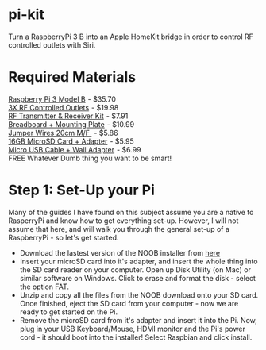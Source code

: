 # pi-kit
Turn a RaspberryPi 3 B into an Apple HomeKit bridge in order to control RF controlled outlets with Siri.

# Required Materials
<a target="_blank" href="https://www.amazon.com/gp/product/B01CD5VC92/ref=as_li_tl?ie=UTF8&camp=1789&creative=9325&creativeASIN=B01CD5VC92&linkCode=as2&tag=camero013-20&linkId=d57cc185cf9f41625bcf6976d1feb794">Raspberry Pi 3 Model B</a><img src="//ir-na.amazon-adsystem.com/e/ir?t=camero013-20&l=am2&o=1&a=B01CD5VC92" width="1" height="1" border="0" alt="" style="border:none !important; margin:0px !important;" /> - $35.70<br>
<a target="_blank" href="https://www.amazon.com/gp/product/B00DQ2KGNK/ref=as_li_tl?ie=UTF8&camp=1789&creative=9325&creativeASIN=B00DQ2KGNK&linkCode=as2&tag=camero013-20&linkId=f1f978482acbe54ded5dbf80542d48ce">3X RF Controlled Outlets</a><img src="//ir-na.amazon-adsystem.com/e/ir?t=camero013-20&l=am2&o=1&a=B00DQ2KGNK" width="1" height="1" border="0" alt="" style="border:none !important; margin:0px !important;" /> - $19.98 <br>
<a target="_blank" href="https://www.amazon.com/gp/product/B00RFQ11PU/ref=as_li_tl?ie=UTF8&camp=1789&creative=9325&creativeASIN=B00RFQ11PU&linkCode=as2&tag=camero013-20&linkId=9b63367d8ed1b09b9e08e2e5a224063f">RF Transmitter &amp; Receiver Kit</a><img src="//ir-na.amazon-adsystem.com/e/ir?t=camero013-20&l=am2&o=1&a=B00RFQ11PU" width="1" height="1" border="0" alt="" style="border:none !important; margin:0px !important;" /> - $7.91 <br>
<a target="_blank" href="https://www.amazon.com/gp/product/B01GZKOJN2/ref=as_li_tl?ie=UTF8&camp=1789&creative=9325&creativeASIN=B01GZKOJN2&linkCode=as2&tag=camero013-20&linkId=756cff1b2bb2337b673cde28767e642a">Breadboard + Mounting Plate</a><img src="//ir-na.amazon-adsystem.com/e/ir?t=camero013-20&l=am2&o=1&a=B01GZKOJN2" width="1" height="1" border="0" alt="" style="border:none !important; margin:0px !important;" /> - $10.99 <br>
<a target="_blank" href="https://www.amazon.com/gp/product/B008MRZSH8/ref=as_li_tl?ie=UTF8&camp=1789&creative=9325&creativeASIN=B008MRZSH8&linkCode=as2&tag=camero013-20&linkId=5de1ad8851f4482fc38f0d12f5c10df4">Jumper Wires 20cm M/F </a><img src="//ir-na.amazon-adsystem.com/e/ir?t=camero013-20&l=am2&o=1&a=B008MRZSH8" width="1" height="1" border="0" alt="" style="border:none !important; margin:0px !important;" /> - $5.86 <br>
<a target="_blank" href="https://www.amazon.com/gp/product/B004ZIENBA/ref=as_li_tl?ie=UTF8&camp=1789&creative=9325&creativeASIN=B004ZIENBA&linkCode=as2&tag=camero013-20&linkId=482b7a072e66f47d0a7bd9cd046e467c">16GB MicroSD Card + Adapter</a><img src="//ir-na.amazon-adsystem.com/e/ir?t=camero013-20&l=am2&o=1&a=B004ZIENBA" width="1" height="1" border="0" alt="" style="border:none !important; margin:0px !important;" /> - $5.95 <br>
<a target="_blank" href="https://www.amazon.com/gp/product/B01IHU0CEI/ref=as_li_tl?ie=UTF8&camp=1789&creative=9325&creativeASIN=B01IHU0CEI&linkCode=as2&tag=camero013-20&linkId=0f4a3da314c16c300d3213133174b8ef">Micro USB Cable + Wall Adapter</a><img src="//ir-na.amazon-adsystem.com/e/ir?t=camero013-20&l=am2&o=1&a=B01IHU0CEI" width="1" height="1" border="0" alt="" style="border:none !important; margin:0px !important;" /> - $6.99<br>
FREE Whatever Dumb thing you want to be smart! <br>

# Step 1: Set-Up your Pi
Many of the guides I have found on this subject assume you are a native to RasperryPi and know how to get everything set-up. However, I will not assume that here, and will walk you through the general set-up of a RaspberryPi - so let's get started. <br>
<ul>
  <li>Download the lastest version of the NOOB installer from <a href="http://downloads.raspberrypi.org/NOOBS_latest">here</a></li>
  <li>Insert your microSD card into it's adapter, and insert the whole thing into the SD card reader on your computer. Open up Disk Utility (on Mac) or similar software on Windows. Click to erase and format the disk - select the option FAT.</li>
  <li>Unzip and copy all the files from the NOOB download onto your SD card. Once finished, eject the SD card from your computer - now we are ready to get started on the Pi.</li>
  <li>Remove the microSD card from it's adapter and insert it into the Pi. Now, plug in your USB Keyboard/Mouse, HDMI monitor and the Pi's power cord - it should boot into the installer! Select Raspbian and click install.</li>
</ul>
